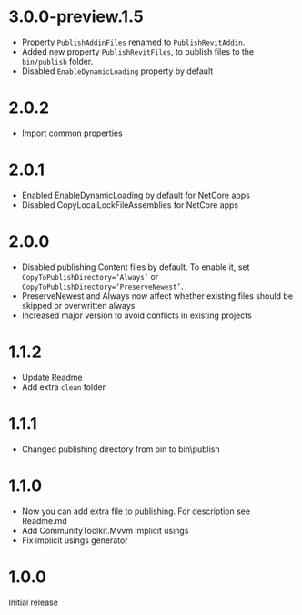 # 3.0.0-preview.1.5

- Property `PublishAddinFiles` renamed to `PublishRevitAddin`.
- Added new property `PublishRevitFiles`, to publish files to the `bin/publish` folder.
- Disabled `EnableDynamicLoading` property by default

# 2.0.2

- Import common properties

# 2.0.1

- Enabled EnableDynamicLoading by default for NetCore apps
- Disabled CopyLocalLockFileAssemblies for NetCore apps

# 2.0.0


- Disabled publishing Content files by default. To enable it, set `CopyToPublishDirectory=‘Always’` or `CopyToPublishDirectory=‘PreserveNewest’`.
- PreserveNewest and Always now affect whether existing files should be skipped or overwritten always
- Increased major version to avoid conflicts in existing projects

# 1.1.2

- Update Readme
- Add extra `clean` folder

# 1.1.1

- Changed publishing directory from bin to bin\publish

# 1.1.0

- Now you can add extra file to publishing. For description see Readme.md
- Add CommunityToolkit.Mvvm implicit usings
- Fix implicit usings generator

# 1.0.0

Initial release